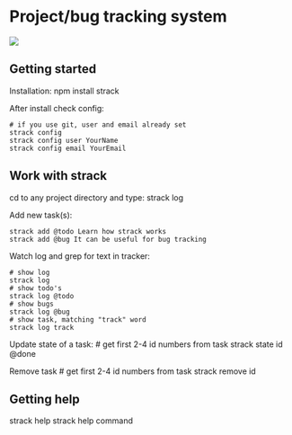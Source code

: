 # Project/bug tracking system

<img src="http://farm6.static.flickr.com/5298/5476842202_761faf7d5e_b.jpg" />


## Getting started

Installation:
    npm install strack

After install check config:

    # if you use git, user and email already set
    strack config
    strack config user YourName
    strack config email YourEmail

## Work with strack

cd to any project directory and type:
    strack log


Add new task(s):

    strack add @todo Learn how strack works
    strack add @bug It can be useful for bug tracking

Watch log and grep for text in tracker:

    # show log
    strack log
    # show todo's
    strack log @todo        
    # show bugs
    strack log @bug
    # show task, matching "track" word
    strack log track

Update state of a task:
    # get first 2-4 id numbers from task
    strack state id @done

Remove task
    # get first 2-4 id numbers from task
    strack remove id

## Getting help
   
   strack help
   strack help command
